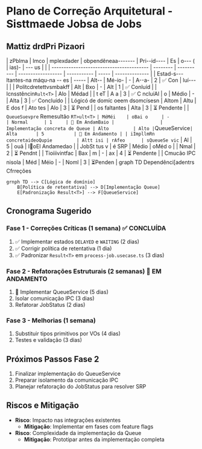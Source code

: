# Plano de Correção Arquitetural - Sisttmaede Jobsa de Jobs

## Mattiz drdPri Pizaori

| zPblma                                   | Imco     | mplexdader | obpendêneaa------- | Pri--id---- | Es    | o--- (         | ias)-           | --- us                          |              |
| ---------------------------------------- | -------- | ---------- | ------------------ | ----------- | ----- | -------------- |
| Estad-s---ltantes-na máqu-na -- es       | -----    | Alt--      | Mé-io-             | -           | A--a- | 2              | ✅ Con           | luí---                          |              |
| Polítcdretettvsmbakff                    | Alt      | Bxo        | -                  | Alt         | 1     | ✅ Conluíd      |
| Icnsstêncin`Rult<T>`                     | Alo      | Médad      |                    | t  eT       | A  a  | 3              | ✅ C ncluíAl     | o                               | Médio        | -    | Alta           | 3          | ✅ Concluído |
| Lógicó de domíc oeem dsomcísesn          | Altom    | Altu       | E   dos f          | Ato tes     | Alo   | 3              | ⏳ Pend          |                                 | os faltantes | Alta | 3              | ⏳ Pendente |
| `QueueSuevpre` Remesultão `RT>ult<T>`  ` | MéMéi    | oBai o     | -                  | Normal      | 1     | 🚧 Em AndamBaio |                 | Implementação concreta de Queue | Alto         | Alto | `QueueService` | Alta       | 5           | 🚧 Em Andamento |
| iImpllmRn      concretaideoQupie         | Altt isi | rAfeo      | sQueueSe vic `     | Al          | 5     | ouã            | I🚧oEl Andamedao |
| JobSt tus v                              | é SRP    | Médio      | oMéd o             |             | Nmal  | 2              | ⏳ Pendnt        |
| Tioiiivintfac                            | Bax      | m          | -                  | ax          | 4     | ⏳ Pendente     |
| Cmucão IPC nisola                        | Méd      | Méio       | -                  | Noml        | 3     | ⏳Penden        |
graph TD
   Dependênci[adentrs Cfrreções

```alrmaia
grnph TD --> C[Lógica de domínio]
    B[Política de retentativa] --> D[Implementação Queue]
    E[Padronização Result<T>] --> F[QueueService]
```

## Cronograma Sugerido

### Fase 1 - Correções Críticas (1 semana) ✅ CONCLUÍDA
1. ✅ Implementar estados `DELAYED` e `WAITING` (2 dias)
2. ✅ Corrigir política de retentativa (1 dia)
3. ✅ Padronizar `Result<T>` em `process-job.usecase.ts` (3 dias)

### Fase 2 - Refatorações Estruturais (2 semanas) 🚧 EM ANDAMENTO
1. 🚧 Implementar QueueService (5 dias)
2. Isolar comunicação IPC (3 dias)
3. Refatorar JobStatus (2 dias)

### Fase 3 - Melhorias (1 semana)
1. Substituir tipos primitivos por VOs (4 dias)
2. Testes e validação (3 dias)

## Próximos Passos Fase 2
1. Finalizar implementação do QueueService
2. Preparar isolamento da comunicação IPC
3. Planejar refatoração do JobStatus para resolver SRP

## Riscos e Mitigação
- **Risco**: Impacto nas integrações existentes
  - **Mitigação**: Implementar em fases com feature flags
- **Risco**: Complexidade da implementação da Queue
  - **Mitigação**: Prototipar antes da implementação completa